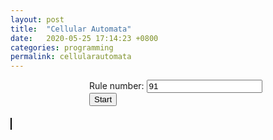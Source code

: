 ```yaml
---
layout: post
title:  "Cellular Automata"
date:   2020-05-25 17:14:23 +0800
categories: programming 
permalink: cellularautomata
---
```



  <head>
    <meta charset="utf-8"/>
    <title>Canvas tutorial</title>
    <script src="{{ base.url | prepend: site.url }}/assets/cellularautomata.js"></script>
    <style type="text/css">
      canvas { border: 1px solid black; }
    </style>
  </head>
  <body onload="draw();">
    <div style="width: 50%; margin: 0 auto;">
      <div style="width: 300px;">
        <label>Rule number:</label>
        <input id="ruleNumberInput" type="number" value="91">
      </div>
      <!--
      <div>
        <label>Cell Width (px):</label>
        <input type="number">
      </div>
      -->
      <div>
        <button id="startButton" type="button" onclick="buttonClick()">Start</button>
      </div>
      <div style="height: 20px;">
      </div>
    </div>
    <div id="canvasContainer">
      <canvas id="tutorial" width="740" height="740"></canvas>
    </div>
  </body>



